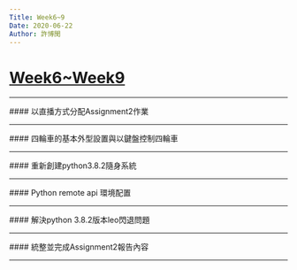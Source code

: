 ```yaml
---
Title: Week6~9
Date: 2020-06-22
Author: 許博閔
---
```

# [Week6~Week9](https://s40723227.github.io/cd2020/content/Week6~Week9.html)
<hr color="#ff8000">
#### 以直播方式分配Assignment2作業
<hr color="#ff8000">
#### 四輪車的基本外型設置與以鍵盤控制四輪車
<hr color="#ff8000">
#### 重新創建python3.8.2隨身系統 
<hr color="#ff8000">
#### Python remote api 環境配置
<hr color="#ff8000">
#### 解決python 3.8.2版本leo閃退問題
<hr color="#ff8000">
#### 統整並完成Assignment2報告內容
<hr color="#ff8000">

